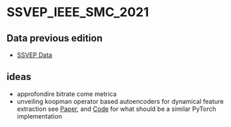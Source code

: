 # SSVEP_IEEE_SMC_2021

## Data previous edition
* [SSVEP Data](https://drive.google.com/drive/u/1/folders/1NSFVOKlPthxYetrB33NSjG707qebgcjp)

## ideas
* approfondire bitrate come metrica
* unveiling koopman operator based autoencoders for dynamical feature extraction see [Paper](https://github.com/sazio/SSVEP_IEEE_SMC_2021/blob/main/Papers/Forecasting%20Sequential%20Data%20Using%20Consistent%20Koopman%20Autoencoders.pdf), and [Code](https://github.com/sazio/SSVEP_IEEE_SMC_2021/tree/main/Code/koopmanAE) for what should be a similar PyTorch implementation
